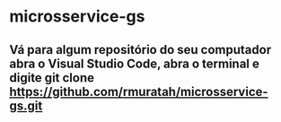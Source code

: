 # microsservice-gs
## Vá para algum repositório do seu computador abra o Visual Studio Code, abra o terminal e digite git clone https://github.com/rmuratah/microsservice-gs.git
###
